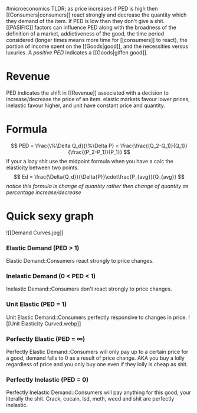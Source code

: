 #microeconomics 
TLDR; as price increases if PED is high then [[Consumers|consumers]] react strongly and decrease the quantity which they demand of the item. If PED is low then they don't give a shit. [[PASIFIC]] factors can influence PED along with the broadness of the definition of a market, addictiveness of the good, the time period considered (longer times means more time for [[consumers]] to react), the portion of income spent on the [[Goods|good]], and the necessities versus luxuries. A *positive PED* indicates a [[Goods|giffen good]].

# Revenue
PED indicates the shift in [[Revenue]] associated with a decision to increase/decrease the price of an item. elastic markets favour lower prices, inelastic favour higher, and unit have constant price and quantity.

# Formula
$$
PED = \frac{\%\Delta Q_d}{\%\Delta P} = \frac{\frac{(Q_2-Q_1)}{Q_1}}{\frac{(P_2-P_1)}{P_1}}
$$
If your a lazy shit use the midpoint formula when you have a calc the elasticity between two points.
$$
Ed = \frac{\Delta{Q_d}}{\Delta{P}}\cdot\frac{P_{avg}}{Q_{avg}}
$$
*notice this formula is change of quantity rather then change of quantity as percentage increase/decrease*

# Quick sexy graph
![[Demand Curves.jpg]]

### Elastic Demand (PED > 1)
Elastic Demand::Consumers react strongly to price changes. 

### Inelastic Demand (0 < PED < 1)
Inelastic Demand::Consumers don't react strongly to price changes.

### Unit Elastic (PED = 1)
Unit Elastic Demand::Consumers perfectly responsive to changes in price.
![[Unit Elasticity Curved.webp]]

### Perfectly Elastic (PED = $\infty$)
Perfectly Elastic Demand::Consumers will only pay up to a certain price for a good, demand falls to 0 as a result of price change. AKA you buy a lolly regardless of price and you only buy one even if they lolly is cheap as shit.

### Perfectly Inelastic (PED = 0)
Perfectly Inelastic Demand::Consumers will pay anything for this good, your literally the shit. Crack, cocain, lsd, meth, weed and shit are perfectly inelastic.